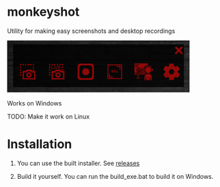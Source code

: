 # monkeyshot
Utility for making easy screenshots and desktop recordings
<p align="left"><img width="427" height="121" src="https://github.com/MihailCosmin/monkeyshot/blob/main/monkeyshot/img/demo.jpg"></p>


Works on Windows

TODO: Make it work on Linux


# Installation

1. You can use the built installer. See <a href="https://github.com/MihailCosmin/monkeyshot/releases">releases</a>

2. Build it yourself. You can run the build_exe.bat to build it on Windows.
